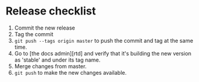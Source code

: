 Release checklist
=================

 1. Commit the new release
 2. Tag the commit
 3. `git push --tags origin master` to push the commit and tag at the
    same time.
 4. Go to [the docs admin][rtd] and verify that it's building the new
    version as 'stable' and under its tag name.
 5. Merge changes from master.
 6. `git push` to make the new changes available.
